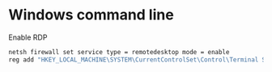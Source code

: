 # Windows command line

Enable RDP
```cmd
netsh firewall set service type = remotedesktop mode = enable
reg add "HKEY_LOCAL_MACHINE\SYSTEM\CurrentControlSet\Control\Terminal Server" /v fDenyTSConnections /t REG_DWORD /d 0 /f
```
